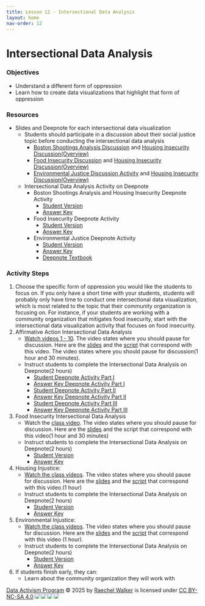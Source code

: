 ```yaml
---
title: Lesson 12 - Intersectional Data Analysis
layout: home
nav-order: 12
---
```




# Intersectional Data Analysis

### Objectives
- Understand a different form of oppression
- Learn how to create data visualizations that highlight that form of oppression

### Resources
- Slides and Deepnote for each intersectional data visualization
    - Students should participate in a discussion about their social justice topic before conducting the intersectional data analysis
        - <a href = "https://drive.google.com/file/d/1tmrOHszJBB2jpq5rsxJtV6W2rSoPtnPu/view?usp=drive_link">Boston Shootings Analysis Discussion</a> and <a href = "https://drive.google.com/file/d/1duKjhwtL7z7chP5ATJjOa882JGdGq3gU/view?usp=drive_link">Housing Insecurity Discussion(Overview)</a> 
        - <a href = "https://drive.google.com/file/d/1KVtEmIYiCTF9DbpFIr89jly0a0GJlyT8/view?usp=drive_link">Food Insecurity Discussion</a> and <a href = "https://drive.google.com/file/d/1duKjhwtL7z7chP5ATJjOa882JGdGq3gU/view?usp=drive_link">Housing Insecurity Discussion(Overview)</a>  
        - <a href = "https://drive.google.com/file/d/1IzTflXfUF2HDNCjSAfjlZsF4ooTWxvvZ/view?usp=drive_link">Environmental Justice Discussion Activity</a> and <a href = "https://drive.google.com/file/d/1duKjhwtL7z7chP5ATJjOa882JGdGq3gU/view?usp=drive_link">Housing Insecurity Discussion(Overview)</a> 
    - Intersectional Data Analysis Activity on Deepnote
        - Boston Shootings Analysis and Housing Insecurity Deepnote Activity
            - <a href = "https://deepnote.com/workspace/zyalcin-d4764c78-fb2a-417d-90ee-605c831cfba9/project/BostonShootingsAnalysis-for-Students-a4f7b167-5df3-4584-b2d4-b3e54f27c4b2/notebook/Boston%252520Shootings%252520-a307cc6d65b246d8befb3b98195a57f5">Student Version</a>
            - <a href = "https://deepnote.com/workspace/zyalcin-d4764c78-fb2a-417d-90ee-605c831cfba9/project/BostonShootingsAnalysis-Answer-key-80bfb82e-c848-4aca-9f34-ca6d080a4780/notebook/Boston%252520Shootings%252520-da9bb6712c9f482d9f162ce6b1f3f5ea">Answer Key</a>
        - Food Insecurity Deepnote Activity
            - <a href = "https://deepnote.com/workspace/sophias-workspace-083b57d7-2852-4c49-9869-ce86dcee3cdb/project/Student-Version-Analyzing-Food-Accessibility-in-Cambridge-MA-0510b53c-6124-44a4-90a8-bdc63c10e9aa/notebook/notebook-8e62ea5e32064eaeac841e5d8bcd9176">Student Version</a>
            - <a href = "https://deepnote.com/workspace/sophias-workspace-083b57d7-2852-4c49-9869-ce86dcee3cdb/project/Answer-Key-Food-Accessibility-in-Cambridge-MA-d73c099d-2be2-423c-9783-a7deeca58466/">Answer Key</a>
        - Environmental Justice Deepnote Activity
            - <a href = "https://deepnote.com/workspace/Data%252520Analysis-5eb28d0c-d74e-49ca-9303-14c553cb1cc7/project/Environmental-Activism-Duplicate-9ca57868-d64f-4795-84b4-c443ee6dac90/notebook/Analyzing%252520Environmental%252520Injustice%252520in%252520the%252520Boston-Area-StudentVersion-3dd827fe0fa74c9b916b5c353978a5ea">Student Version</a>
            - <a href = "https://deepnote.com/workspace/raechel-walker-5f09-b6ac8a54-6502-4dfc-9107-b6e9c1e3c323/project/Environmental-Activism-Duplicate-Duplicate-642117c0-b8d6-40f7-9582-0caa8a5e3eee/notebook/Most%252520Recent:Analyzing%252520Environmental%252520Injustice%252520in%252520the%252520Boston-Area-Answer%252520Key-0fe29bad03d147b98783b976e75a67bd">Answer Key</a>
            - <a href = "https://deepnote.com/workspace/random_name-3467efb7-1083-4442-ae55-95ed4d24ef8e/project/Functions-for-Intersectional-Data-Analysis-0d64eb80-6aae-49c6-a70f-d2452a380ee3/notebook/Data%252520Activism%252520Textbook-b5b9dd834ded4d88857b6d8b8d3b33e2">Deepnote Textbook</a>

### Activity Steps

1. Choose the specific form of oppression you would like the students to focus on. If you only have a short time with your students, students will probably only have time to conduct one intersectional data visualization, which is most related to the topic that their community organization is focusing on. For instance, if your students are working with a community organization that mitigates food insecurity, start with the intersectional data visualization activity that focuses on food insecurity.
2. Affirmative Action Intersectional Data Analysis
    - <a href = "https://drive.google.com/file/d/1XUk_JBN4xsR8wvku8vd6h1S1w2tGfqvZ/view?usp=drive_link">Watch videos 1 - 10</a>. The video states where you should pause for discussion.  Here are the <a href = "https://drive.google.com/file/d/15iAcP1uYWE9fqEZKIgsB70KbsQ4n4CK_/view?usp=drive_link">slides</a> and the <a href = "https://docs.google.com/document/d/14jw3dJiySj_yMnbOjIeWL1c2MyEeHFcOFBOXEcZBOR4/edit?tab=t.0">script</a> that correspond with this video.  The video states where you should pause for discussion(1 hour and 30 minutes). 
    - Instruct students to complete the Intersectional Data Analysis on Deepnote(2 hours)
        - <a href = "https://deepnote.com/workspace/media-lab-7b3bfd3f-e5db-4409-9dbf-6ff83ea4c293/project/College-Admittance-Intersectional-Analysis-Part-I-8fc98df9-6b9b-4dc3-a449-86f74c20741f/notebook/notebook-c5923ba2051c492eb370937f53422b71">Student Deepnote Activity Part I</a>
        - <a href = "https://deepnote.com/workspace/media-lab-7b3bfd3f-e5db-4409-9dbf-6ff83ea4c293/project/Answer-Key-Day-of-AI-College-Admittance-Intersectional-Analysis-Part-I-fcaf9fb9-1d69-4d72-a70c-e8d0110cfb86//notebook.ipynb">Answer Key Deepnote Activity Part I</a>
        - <a href = "https://deepnote.com/workspace/media-lab-7b3bfd3f-e5db-4409-9dbf-6ff83ea4c293/project/College-Admittance-Intersectional-Analysis-Part-II-c331255e-58cf-4fa5-a9bb-d9bd692b381b//notebook.ipynb">Student Deepnote Activity Part II</a>
        - <a href = "https://deepnote.com/workspace/media-lab-7b3bfd3f-e5db-4409-9dbf-6ff83ea4c293/project/Answer-Key-College-Admittance-Intersectional-Analysis-Part-II-90243812-d614-47d5-b0e7-0e8980b2c854//notebook.ipynb">Answer Key Deepnote Activity Part II</a>
        - <a href = "https://deepnote.com/workspace/media-lab-7b3bfd3f-e5db-4409-9dbf-6ff83ea4c293/project/College-Admittance-Intersectional-Analysis-Part-III-10ca4860-9f41-479c-8950-2fc38d7918a1//notebook.ipynb">Student Deepnote Activity Part III</a>
        - <a href = "https://deepnote.com/workspace/media-lab-7b3bfd3f-e5db-4409-9dbf-6ff83ea4c293/project/Answer-Key-College-Admittance-Intersectional-Analysis-Part-III-aa98f225-ff3e-462f-bd19-25f719074b6f//notebook.ipynb">Answer Key Deepnote Activity Part III</a>
3. Food Insecurity Intersectional Data Analysis
    - Watch the <a href = "https://drive.google.com/file/d/1XUk_JBN4xsR8wvku8vd6h1S1w2tGfqvZ/view?usp=drive_link">class video</a>. The video states where you should pause for discussion.  Here are the <a href = "https://drive.google.com/file/d/1KVtEmIYiCTF9DbpFIr89jly0a0GJlyT8/view?usp=drive_link">slides</a> and the script that correspond with this video(1 hour and 30 minutes) 
    - Instruct students to complete the Intersectional Data Analysis on Deepnote(2 hours) 
        - <a href = "https://deepnote.com/workspace/zyalcin-d4764c78-fb2a-417d-90ee-605c831cfba9/project/BostonShootingsAnalysis-for-Students-a4f7b167-5df3-4584-b2d4-b3e54f27c4b2/notebook/Boston%252520Shootings%252520-a307cc6d65b246d8befb3b98195a57f5">Student Version</a>
        - <a href = "https://deepnote.com/workspace/sophias-workspace-083b57d7-2852-4c49-9869-ce86dcee3cdb/project/Answer-Key-Food-Accessibility-in-Cambridge-MA-d73c099d-2be2-423c-9783-a7deeca58466/">Answer Key</a>
4. Housing Injustice:
    - <a href = "https://drive.google.com/file/d/1XUk_JBN4xsR8wvku8vd6h1S1w2tGfqvZ/view?usp=drive_link">Watch the class videos</a>. The video states where you should pause for discussion.  Here are the <a href = "https://drive.google.com/file/d/1duKjhwtL7z7chP5ATJjOa882JGdGq3gU/view?usp=drive_link">slides</a> and the <a href = "https://docs.google.com/document/d/1N3OKDvtwOyH_TNCkb8OcWMtySWWC_fzTt7OdGffVOAo/edit?tab=t.0">script</a> that correspond with this video.(1 hour) 
    - Instruct students to complete the Intersectional Data Analysis on Deepnote(2 hours) 
        - <a href = "https://deepnote.com/workspace/zyalcin-d4764c78-fb2a-417d-90ee-605c831cfba9/project/BostonShootingsAnalysis-for-Students-a4f7b167-5df3-4584-b2d4-b3e54f27c4b2/notebook/Boston%252520Shootings%252520-a307cc6d65b246d8befb3b98195a57f5">Student Version</a>
        - <a href = "https://deepnote.com/workspace/zyalcin-d4764c78-fb2a-417d-90ee-605c831cfba9/project/BostonShootingsAnalysis-Answer-key-80bfb82e-c848-4aca-9f34-ca6d080a4780/notebook/Boston%252520Shootings%252520-da9bb6712c9f482d9f162ce6b1f3f5ea">Answer Key</a>
5. Environmental Injustice:
    - <a href = "https://drive.google.com/file/d/1XUk_JBN4xsR8wvku8vd6h1S1w2tGfqvZ/view?usp=drive_link">Watch the class videos</a>. The video states where you should pause for discussion.  Here are the <a href = "https://drive.google.com/file/d/1IzTflXfUF2HDNCjSAfjlZsF4ooTWxvvZ/view?usp=drive_link">slides</a> and the <a href = "https://docs.google.com/document/d/1orVKjd5Qkr-WZKdwS5Tt6PQWugHVdZbK0o0YAhqKMZI/edit?tab=t.0">script</a> that correspond with this video (1 hour). 
    - Instruct students to complete the Intersectional Data Analysis on Deepnote(2 hours) 
        - <a href = "https://deepnote.com/workspace/zyalcin-d4764c78-fb2a-417d-90ee-605c831cfba9/project/BostonShootingsAnalysis-for-Students-a4f7b167-5df3-4584-b2d4-b3e54f27c4b2/notebook/Boston%252520Shootings%252520-a307cc6d65b246d8befb3b98195a57f5">Student Version</a>
        - <a href = "https://deepnote.com/workspace/zyalcin-d4764c78-fb2a-417d-90ee-605c831cfba9/project/BostonShootingsAnalysis-Answer-key-80bfb82e-c848-4aca-9f34-ca6d080a4780/notebook/Boston%252520Shootings%252520-da9bb6712c9f482d9f162ce6b1f3f5ea">Answer Key</a>
6. If students finish early, they can: 
    - Learn about the community organization they will work with






<a href="https://creativecommons.org">Data Activism Program</a> © 2025 by <a href="https://creativecommons.org">Raechel Walker</a> is licensed under <a href="https://creativecommons.org/licenses/by-nc-sa/4.0/">CC BY-NC-SA 4.0</a><img src="https://mirrors.creativecommons.org/presskit/icons/cc.svg" style="max-width: 1em;max-height:1em;margin-left: .2em;"><img src="https://mirrors.creativecommons.org/presskit/icons/by.svg" style="max-width: 1em;max-height:1em;margin-left: .2em;"><img src="https://mirrors.creativecommons.org/presskit/icons/nc.svg" style="max-width: 1em;max-height:1em;margin-left: .2em;"><img src="https://mirrors.creativecommons.org/presskit/icons/sa.svg" style="max-width: 1em;max-height:1em;margin-left: .2em;">